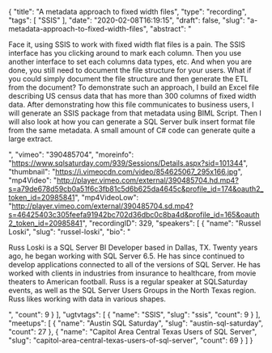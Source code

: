 {
  "title": "A metadata approach to fixed width files",
  "type": "recording",
  "tags": [
    "SSIS"
  ],
  "date": "2020-02-08T16:19:15",
  "draft": false,
  "slug": "a-metadata-approach-to-fixed-width-files",
  "abstract": "<p>Face it, using SSIS to work with fixed width flat files is a pain.  The SSIS interface has you clicking around to mark each column. Then you use another interface to set each columns data types, etc.  And when you are done, you still need to document the file structure for your users.  What if you could simply document the file structure and then generate the ETL from the document? To demonstrate such an approach, I build an Excel file describing US census data that has more than 300 columns of fixed width data.  After demonstrating how this file communicates to business users, I will generate an SSIS package from that metadata using BIML Script.  Then I will also look at how you can generate a SQL Server bulk insert format file from the same metadata.  A small amount of C# code can generate quite a large extract.</p>",
  "vimeo": "390485704",
  "moreinfo": "https://www.sqlsaturday.com/939/Sessions/Details.aspx?sid=101344",
  "thumbnail": "https://i.vimeocdn.com/video/854625067_295x166.jpg",
  "mp4Video": "http://player.vimeo.com/external/390485704.hd.mp4?s=a79de678d59cb0a51f6c3fb81c5d6b625da4645c&profile_id=174&oauth2_token_id=20985841",
  "mp4VideoLow": "http://player.vimeo.com/external/390485704.sd.mp4?s=46425403c305feefa91942bc702d36dbc0c8ba4d&profile_id=165&oauth2_token_id=20985841",
  "recordingID": 329,
  "speakers": [
    {
      "name": "Russel Loski",
      "slug": "russel-loski",
      "bio": "<p>Russ Loski is a SQL Server BI Developer based in Dallas, TX. Twenty years ago, he began working with SQL Server 6.5. He has since continued to develop applications connected to all of the versions of SQL Server. He has worked with clients in industries from insurance to healthcare, from movie theaters to American football.  Russ is a regular speaker at SQLSaturday events, as well as the SQL Server Users Groups in the North Texas region. Russ likes working with data in various shapes.</p>",
      "count": 9
    }
  ],
  "ugtvtags": [
    {
      "name": "SSIS",
      "slug": "ssis",
      "count": 9
    }
  ],
  "meetups": [
    {
      "name": "Austin SQL Saturday",
      "slug": "austin-sql-saturday",
      "count": 27
    },
    {
      "name": "Capitol Area Central Texas Users of SQL Server",
      "slug": "capitol-area-central-texas-users-of-sql-server",
      "count": 69
    }
  ]
}